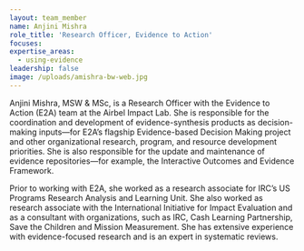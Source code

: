 ```yaml
---
layout: team_member
name: Anjini Mishra
role_title: 'Research Officer, Evidence to Action'
focuses:
expertise_areas:
  - using-evidence
leadership: false
image: /uploads/amishra-bw-web.jpg
---
```


Anjini Mishra, MSW & MSc, is a Research Officer with the Evidence to Action (E2A) team at the Airbel Impact Lab. She is responsible for the coordination and development of evidence-synthesis products as decision-making inputs—for E2A’s flagship Evidence-based Decision Making project and other organizational research, program, and resource development priorities. She is also responsible for the update and maintenance of evidence repositories—for example, the Interactive Outcomes and Evidence Framework.

Prior to working with E2A, she worked as a research associate for IRC’s US Programs Research Analysis and Learning Unit. She also worked as research associate with the International Initiative for Impact Evaluation and as a consultant with organizations, such as IRC, Cash Learning Partnership, Save the Children and Mission Measurement. She has extensive experience with evidence-focused research and is an expert in systematic reviews.